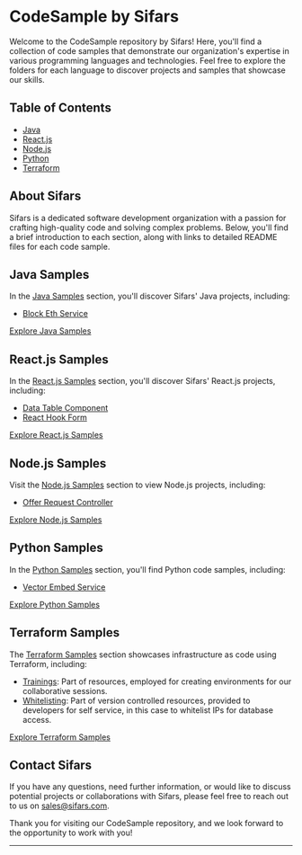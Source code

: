 # CodeSample by Sifars

Welcome to the CodeSample repository by Sifars! Here, you'll find a collection of code samples that demonstrate our organization's expertise in various programming languages and technologies. Feel free to explore the folders for each language to discover projects and samples that showcase our skills.

## Table of Contents

- [Java](./Java/)
- [React.js](./React.js/)
- [Node.js](./Node.js/)
- [Python](./Python/)
- [Terraform](./terraform/)

## About Sifars

Sifars is a dedicated software development organization with a passion for crafting high-quality code and solving complex problems. Below, you'll find a brief introduction to each section, along with links to detailed README files for each code sample.

## Java Samples

In the [Java Samples](./Java) section, you'll discover Sifars' Java projects, including:

- [Block Eth Service](<./Java/Block Eth Service/BlockEthServiceImplementation.java>)

[Explore Java Samples](./Java/)

## React.js Samples

In the [React.js Samples](./React.js/) section, you'll discover Sifars' React.js projects, including:

- [Data Table Component](<./React.js/Data Table Component/index.jsx>)
- [React Hook Form](<./React.js/React Hook Form/index.jsx>)

[Explore React.js Samples](./React.js/)

## Node.js Samples

Visit the [Node.js Samples](./Node.js) section to view Node.js projects, including:

- [Offer Request Controller](<./Node.js/Offer Request Controller/get-offer-request.js>)

[Explore Node.js Samples](./Node.js/)

## Python Samples

In the [Python Samples](./Python) section, you'll find Python code samples, including:

- [Vector Embed Service](<./Python/Vector Embed Service/vector_embed.py>)

[Explore Python Samples](./Python)

## Terraform Samples

The [Terraform Samples](./Terraform/) section showcases infrastructure as code using Terraform, including:

- [Trainings](./terraform/trainings/): Part of resources, employed for creating environments for our collaborative sessions.
- [Whitelisting](./terraform//whitelisting/): Part of version controlled resources, provided to developers for self service, in this case to whitelist IPs for database access.

[Explore Terraform Samples](./terraform/)

## Contact Sifars

If you have any questions, need further information, or would like to discuss potential projects or collaborations with Sifars, please feel free to reach out to us on sales@sifars.com.

Thank you for visiting our CodeSample repository, and we look forward to the opportunity to work with you!

---
